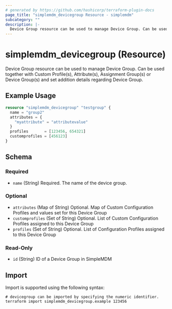 ```yaml
---
# generated by https://github.com/hashicorp/terraform-plugin-docs
page_title: "simplemdm_devicegroup Resource - simplemdm"
subcategory: ""
description: |-
  Device Group resource can be used to manage Device Group. Can be used together with Custom Profile(s), Attribute(s), Assignment Group(s) or Device Group(s) and set addition details regarding Device Group.
---
```


# simplemdm_devicegroup (Resource)

Device Group resource can be used to manage Device Group. Can be used together with Custom Profile(s), Attribute(s), Assignment Group(s) or Device Group(s) and set addition details regarding Device Group.

## Example Usage

```terraform
resource "simplemdm_devicegroup" "testgroup" {
  name = "group2"
  attributes = {
    "myattribute" = "attributevalue"
  }
  profiles       = [123456, 654321]
  customprofiles = [456123]
}
```

<!-- schema generated by tfplugindocs -->
## Schema

### Required

- `name` (String) Required. The name of the device group.

### Optional

- `attributes` (Map of String) Optional. Map of Custom Configuration Profiles and values set for this Device Group
- `customprofiles` (Set of String) Optional. List of Custom Configuration Profiles assigned to this Device Group
- `profiles` (Set of String) Optional. List of Configuration Profiles assigned to this Device Group

### Read-Only

- `id` (String) ID of a Device Group in SimpleMDM

## Import

Import is supported using the following syntax:

```shell
# devicegroup can be imported by specifying the numeric identifier.
terraform import simplemdm_devicegroup.example 123456
```
